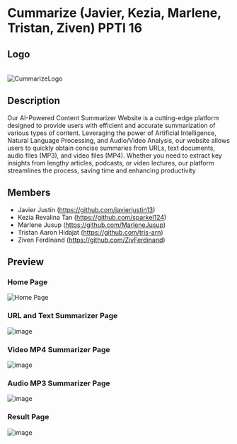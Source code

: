 # Cummarize (Javier, Kezia, Marlene, Tristan, Ziven) PPTI 16

## Logo
\
![CummarizeLogo](https://github.com/ZivFerdinand/CUMmarize-AI/assets/88891911/7226935b-0ec3-42e4-a74f-c333abff0615)

## Description
Our AI-Powered Content Summarizer Website is a cutting-edge platform designed to provide users with efficient and accurate summarization of various types of content. Leveraging the power of Artificial Intelligence, Natural Language Processing, and Audio/Video Analysis, our website allows users to quickly obtain concise summaries from URLs, text documents, audio files (MP3), and video files (MP4). Whether you need to extract key insights from lengthy articles, podcasts, or video lectures, our platform streamlines the process, saving time and enhancing productivity

## Members 
- Javier Justin (https://github.com/javierjustin13)
- Kezia Revalina Tan (https://github.com/sparkel124)
- Marlene Jusup (https://github.com/MarleneJusup)
- Tristan Aaron Hidajat (https://github.com/tris-arn)
- Ziven Ferdinand (https://github.com/ZivFerdinand)

## Preview 
### Home Page
![Home Page](https://github.com/ZivFerdinand/CUMmarize-AI/assets/88891911/df30bbd1-938e-4c91-bdce-0c06084777cb)

### URL and Text Summarizer Page
![image](https://github.com/ZivFerdinand/CUMmarize-AI/assets/88891911/1e171595-213c-4ba8-819a-b3fbf0288337)

### Video MP4 Summarizer Page
![image](https://github.com/ZivFerdinand/CUMmarize-AI/assets/88891911/3923e02f-e380-4f33-a383-14f450932732)

### Audio MP3 Summarizer Page
![image](https://github.com/ZivFerdinand/CUMmarize-AI/assets/88891911/7393eb7e-b7c7-412b-aeb4-b188c601e185)

### Result Page
![image](https://github.com/ZivFerdinand/CUMmarize-AI/assets/88891911/f96069f1-0dac-4b72-884b-cabdaa670042)